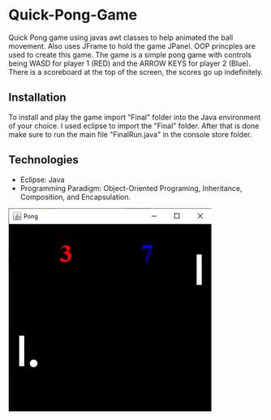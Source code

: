 # Quick-Pong-Game
Quick Pong game using javas awt classes to help animated the ball movement. Also uses JFrame to hold the game JPanel. OOP princples are used to create this game. The game is a simple pong game with controls being WASD for player 1 (RED) and the ARROW KEYS for player 2 (Blue). There is a scoreboard at the top of the screen, the scores go up indefinitely. 

## Installation
 
To install and play the game import "Final" folder into the Java environment of your choice. I used eclipse to import the "Final" folder. After that is done make sure to run the main file "FinalRun.java" in the console store folder. 

## Technologies

- Eclipse: Java
- Programming Paradigm: Object-Oriented Programing, Inheritance, Composition, and Encapsulation.

![Alt text](https://github.com/TanSaeed/Quick-Pong-Game/blob/main/Test.png)
